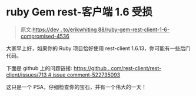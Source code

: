 # ruby Gem rest-客户端 1.6 受损

> 原文:[https://dev . to/erikwhiting 88/ruby-gem-rest-client-1-6-compromised-4536](https://dev.to/erikwhiting88/ruby-gem-rest-client-1-6-compromised-4536)

大家早上好，如果你的 Ruby 项目恰好使用 rest-client 1.6.13，你可能有一些后门代码。

下面是 github 上的问题链接:
[https://github . com/rest-client/rest-client/issues/713 # issue comment-522735093](https://github.com/rest-client/rest-client/issues/713#issuecomment-522735093)

这只是一个 PSA，仔细检查你的宝石，并有一个伟大的一天！